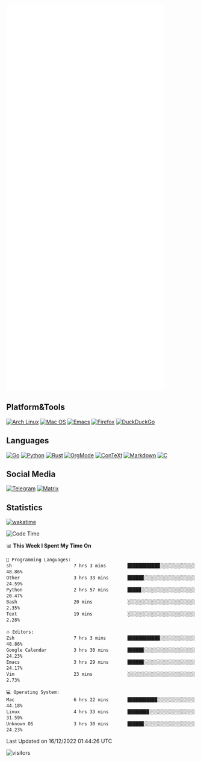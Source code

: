 ![Metrics](https://github.com/SteamedFish/SteamedFish/blob/master/github-metrics.svg)

## Platform&Tools

[![Arch Linux](https://img.shields.io/badge/ArchLinux-1793D1?logo=arch-linux&logoColor=fff&style=flat-square)](https://archlinux.org/)
[![Mac OS](https://img.shields.io/badge/MacOS-000000?style=flat-square&logo=macos&logoColor=F0F0F0)](https://www.apple.com/macos/)
[![Emacs](https://img.shields.io/badge/Emacs-%237F5AB6.svg?&style=flat-square&logo=gnu-emacs&logoColor=white)](https://www.gnu.org/software/emacs/)
[![Firefox](https://img.shields.io/badge/Firefox-FF7139?style=flat-square&logo=Firefox-Browser&logoColor=white)](https://firefox.com/)
[![DuckDuckGo](https://img.shields.io/badge/DuckDuckGo-DE5833?style=flat-square&logo=DuckDuckGo&logoColor=white)](https://duckduckgo.com/)

## Languages

[![Go](https://img.shields.io/badge/Golang-%2300ADD8.svg?style=flat-square&logo=go&logoColor=white)](https://golang.org/)
[![Python](https://img.shields.io/badge/Python-3670A0?style=flat-square&logo=python&logoColor=ffdd54)](https://www.python.org/)
[![Rust](https://img.shields.io/badge/Rust-%23000000.svg?style=flat-square&logo=rust&logoColor=white)](https://www.rust-lang.org/)
[![OrgMode](https://img.shields.io/badge/OrgMode-%23000000.svg?style=flat-square&logo=org&logoColor=white)](https://orgmode.org/)
[![ConTeXt](https://img.shields.io/badge/ConTeXt-%23008080.svg?style=flat-square&logo=latex&logoColor=white)](https://contextgarden.net/)
[![Markdown](https://img.shields.io/badge/MarkDown-%23000000.svg?style=flat-square&logo=markdown&logoColor=white)](https://daringfireball.net/projects/markdown/)
[![C](https://img.shields.io/badge/C-%2300599C.svg?style=flat-square&logo=c&logoColor=white)](https://www.iso.org/standard/74528.html)

## Social Media
[![Telegram](https://img.shields.io/badge/SteamedFish-2CA5E0?style=social&logo=telegram&logoColor=white)](https://t.me/SteamedFish)
[![Matrix](https://img.shields.io/badge/SteamedFish-2CA5E0?style=social&logo=matrix&logoColor=black)](https://matrix.to/#/@i:steamedfish.org)

## Statistics
[![wakatime](https://wakatime.com/badge/user/168280d6-fcf2-4b4f-ad3a-dc4612f35b38.svg)](https://wakatime.com/@168280d6-fcf2-4b4f-ad3a-dc4612f35b38)

<!--START_SECTION:waka-->
![Code Time](http://img.shields.io/badge/Code%20Time-2%2C220%20hrs%2014%20mins-blue)

📊 **This Week I Spent My Time On** 

```text
💬 Programming Languages: 
sh                       7 hrs 3 mins        ████████████░░░░░░░░░░░░░   48.86% 
Other                    3 hrs 33 mins       ██████░░░░░░░░░░░░░░░░░░░   24.59% 
Python                   2 hrs 57 mins       █████░░░░░░░░░░░░░░░░░░░░   20.47% 
Bash                     20 mins             ░░░░░░░░░░░░░░░░░░░░░░░░░   2.35% 
Text                     19 mins             ░░░░░░░░░░░░░░░░░░░░░░░░░   2.28%

🔥 Editors: 
Zsh                      7 hrs 3 mins        ████████████░░░░░░░░░░░░░   48.86% 
Google Calendar          3 hrs 30 mins       ██████░░░░░░░░░░░░░░░░░░░   24.23% 
Emacs                    3 hrs 29 mins       ██████░░░░░░░░░░░░░░░░░░░   24.17% 
Vim                      23 mins             ░░░░░░░░░░░░░░░░░░░░░░░░░   2.73%

💻 Operating System: 
Mac                      6 hrs 22 mins       ███████████░░░░░░░░░░░░░░   44.18% 
Linux                    4 hrs 33 mins       ████████░░░░░░░░░░░░░░░░░   31.59% 
Unknown OS               3 hrs 30 mins       ██████░░░░░░░░░░░░░░░░░░░   24.23%

```


 Last Updated on 16/12/2022 01:44:26 UTC
<!--END_SECTION:waka-->

![visitors](https://visitor-badge.laobi.icu/badge?page_id=SteamedFish.SteamedFish)
